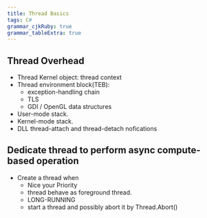```yaml
---
title: Thread Basics
tags: C#
grammar_cjkRuby: true
grammar_tableExtra: true
---
```


## Thread Overhead
* Thread Kernel object: thread context
* Thread environment block(TEB): 
	* exception-handling chain
	* TLS
	* GDI / OpenGL data structures
* User-mode stack.
* Kernel-mode stack.
* DLL thread-attach and thread-detach nofications

## Dedicate thread to perform async compute-based operation
* Create a thread when
	* Nice your Priority
	* thread behave as foreground thread.
	* LONG-RUNNING
	* start a thread and possibly abort it by Thread.Abort()